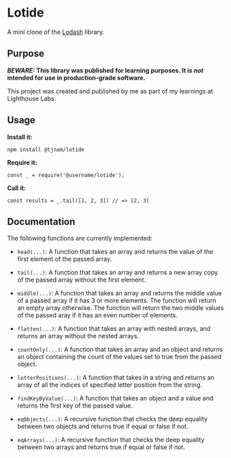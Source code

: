# Lotide

A mini clone of the [Lodash](https://lodash.com) library.

## Purpose

**_BEWARE:_ This library was published for learning purposes. It is _not_ intended for use in production-grade software.**

This project was created and published by me as part of my learnings at Lighthouse Labs. 

## Usage

**Install it:**

`npm install @tjnam/lotide`

**Require it:**

`const _ = require('@username/lotide');`

**Call it:**

`const results = _.tail([1, 2, 3]) // => [2, 3]`

## Documentation

The following functions are currently implemented:

* `head(...)`: A function that takes an array and returns the value of the first element of the passed array.

* `tail(...)`: A function that takes an array and returns a new array copy of the passed array without the first element.

* `middle(...)`: A function that takes an array and returns the middle value of a passed array if it has 3 or more elements. The function will return an empty array otherwise. The function will return the two middle values of the passed aray if it has an even number of elements.

* `flatten(...)`: A function that takes an array with nested arrays, and returns an array without the nested arrays.

* `countOnly(...)`: A function that takes an array and an object and returns an object containing the count of the values set to true from the passed object.

* `letterPositions(...)`: A function that takes in a string and returns an array of all the indices of specified letter position from the string.

* `findKeyByValue(...)`: A function that takes an object and a value and returns the first key of the passed value.

* `eqObjects(...)`: A recursive function that checks the deep equality between two objects and returns true if equal or false if not.

* `eqArrays(...)`: A recursive function that checks the deep equality between two arrays and returns true if equal or false if not.